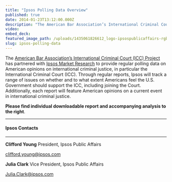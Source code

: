 ```yaml
---
title: "Ipsos Polling Data Overview"
published: true
date: 2014-01-23T13:12:00.000Z
description: "The American Bar Association’s International Criminal Court (ICC) Project has partnered with Ipsos Market Research to provide regular polling data on American opinions on international criminal justice, in particular the International Criminal Court (ICC). "
video:
embed_deck:
featured_image_path: /uploads/1435061826612_logo-ipsospublicaffairs-rgb-1586x301.png
slug: ipsos-polling-data
---
```


The [American Bar Association’s International Criminal Court (ICC) Project](http://www.aba-icc.org) has partnered with [Ipsos Market Research](http://www.ipsos-na.com/) to provide regular polling data on American opinions on international criminal justice, in particular the International Criminal Court (ICC). Through regular reports, Ipsos will track a range of issues on whether and to what extent Americans feel the U.S. Government should support the ICC, including joining the Court. Additionally, each report will feature American opinions on a current event in international criminal justice.

**Please find individual downloadable report and accompanying analysis to the right**.

* * *

#### Ipsos Contacts

* * *

**Clifford Young** President, Ipsos Public Affairs

[clifford.young@ipsos.com](mailto:clifford.young@ipsos.com)

**Julia Clark** Vice President, Ipsos Public Affairs

[Julia.Clark@ipsos.com](mailto:Julia.Clark@ipsos.com)
